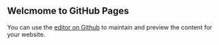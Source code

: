 ## Welcmome to GitHub Pages

You can use the [editor on Github](https://www.github.com/fanhy2114/Technical_Books/edit/master/README.md) to maintain and preview the content for your website.
